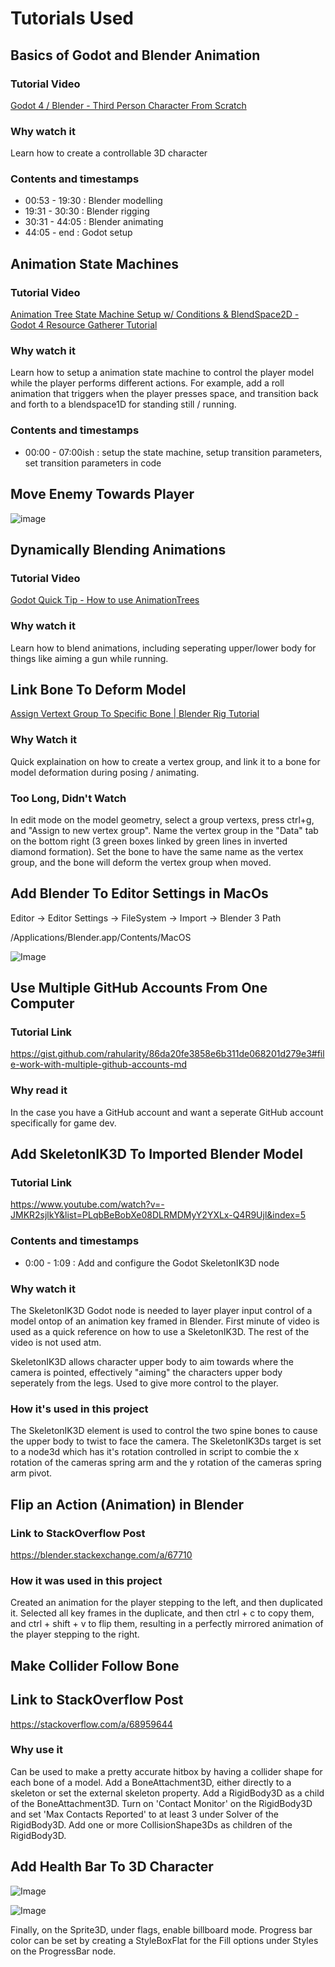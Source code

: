 # Tutorials Used

## Basics of Godot and Blender Animation

### Tutorial Video

[Godot 4 / Blender - Third Person Character From Scratch](https://www.youtube.com/watch?v=VasHZZyPpYU)

### Why watch it

Learn how to create a controllable 3D character

### Contents and timestamps

- 00:53 - 19:30 : Blender modelling
- 19:31 - 30:30 : Blender rigging
- 30:31 - 44:05 : Blender animating
- 44:05 - end : Godot setup

## Animation State Machines

### Tutorial Video

[Animation Tree State Machine Setup w/ Conditions & BlendSpace2D - Godot 4 Resource Gatherer Tutorial](https://www.youtube.com/watch?v=WrMORzl3g1U)

### Why watch it

Learn how to setup a animation state machine to control the player model while the player performs different actions. For example, add a roll animation that triggers when the player presses space, and transition back and forth to a blendspace1D for standing still / running.

### Contents and timestamps

- 00:00 - 07:00ish : setup the state machine, setup transition parameters, set transition parameters in code

## Move Enemy Towards Player

![image](tutorials_used/moveEnemyTowardsPlayer.png)

## Dynamically Blending Animations

### Tutorial Video

[Godot Quick Tip - How to use AnimationTrees](https://www.youtube.com/watch?v=WY2cN9uG6W8&ab_channel=Miziziziz)

### Why watch it

Learn how to blend animations, including seperating upper/lower body for things like aiming a gun while running.

## Link Bone To Deform Model

[Assign Vertext Group To Specific Bone | Blender Rig Tutorial](https://www.youtube.com/watch?v=P47IpDEj2Y4&ab_channel=Himel356)

### Why Watch it

Quick explaination on how to create a vertex group, and link it to a bone for model deformation during posing / animating.

### Too Long, Didn't Watch

In edit mode on the model geometry, select a group vertexs, press ctrl+g, and "Assign to new vertex group". Name the vertex group in the "Data" tab on the bottom right (3 green boxes linked by green lines in inverted diamond formation). Set the bone to have the same name as the vertex group, and the bone will deform the vertex group when moved.

## Add Blender To Editor Settings in MacOs

Editor -> Editor Settings -> FileSystem -> Import -> Blender 3 Path

/Applications/Blender.app/Contents/MacOS

![Image](tutorials_used/godot_on_macos.png)

## Use Multiple GitHub Accounts From One Computer

### Tutorial Link

https://gist.github.com/rahularity/86da20fe3858e6b311de068201d279e3#file-work-with-multiple-github-accounts-md

### Why read it

In the case you have a GitHub account and want a seperate GitHub account specifically for game dev.

## Add SkeletonIK3D To Imported Blender Model

### Tutorial Link

https://www.youtube.com/watch?v=-JMKR2sjlkY&list=PLqbBeBobXe08DLRMDMyY2YXLx-Q4R9Ujl&index=5

### Contents and timestamps

- 0:00 - 1:09 : Add and configure the Godot SkeletonIK3D node

### Why watch it

The SkeletonIK3D Godot node is needed to layer player input control of a model ontop of an animation key framed in Blender. First minute of video is used as a quick reference on how to use a SkeletonIK3D. The rest of the video is not used atm.

SkeletonIK3D allows character upper body to aim towards where the camera is pointed, effectively "aiming" the characters upper body seperately from the legs. Used to give more control to the player.

### How it's used in this project

The SkeletonIK3D element is used to control the two spine bones to cause the upper body to twist to face the camera. The SkeletonIK3Ds target is set to a node3d which has it's rotation controlled in script to combie the x rotation of the cameras spring arm and the y rotation of the cameras spring arm pivot.

## Flip an Action (Animation) in Blender

### Link to StackOverflow Post

https://blender.stackexchange.com/a/67710

### How it was used in this project

Created an animation for the player stepping to the left, and then duplicated it. Selected all key frames in the duplicate, and then ctrl + c to copy them, and ctrl + shift + v to flip them, resulting in a perfectly mirrored animation of the player stepping to the right.

## Make Collider Follow Bone

## Link to StackOverflow Post

https://stackoverflow.com/a/68959644

### Why use it

Can be used to make a pretty accurate hitbox by having a collider shape for each bone of a model. Add a BoneAttachment3D, either directly to a skeleton or set the external skeleton property. Add a RigidBody3D as a child of the BoneAttachment3D. Turn on 'Contact Monitor' on the RigidBody3D and set 'Max Contacts Reported' to at least 3 under Solver of the RigidBody3D. Add one or more CollisionShape3Ds as children of the RigidBody3D.

## Add Health Bar To 3D Character

![Image](tutorials_used/addProgressBarAboveEnemyHead1.png)

![Image](tutorials_used/addProgressBarAboveEnemyHead2.png)

Finally, on the Sprite3D, under flags, enable billboard mode. Progress bar color can be set by creating a StyleBoxFlat for the Fill options under Styles on the ProgressBar node.
